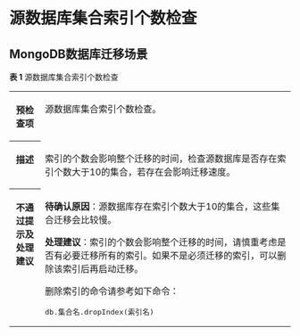 # 源数据库集合索引个数检查<a name="drs_11_0200"></a>

## MongoDB数据库迁移场景<a name="section1238917511343"></a>

**表 1**  源数据库集合索引个数检查

<a name="table18108192214474"></a>
<table><tbody><tr id="row19108192294711"><th class="firstcol" valign="top" width="11.06%" id="mcps1.2.3.1.1"><p id="p191087222477"><a name="p191087222477"></a><a name="p191087222477"></a><strong id="b13108162214473"><a name="b13108162214473"></a><a name="b13108162214473"></a>预检查项</strong></p>
</th>
<td class="cellrowborder" valign="top" width="88.94%" headers="mcps1.2.3.1.1 "><p id="p01081022104711"><a name="p01081022104711"></a><a name="p01081022104711"></a>源数据库集合索引个数检查。</p>
</td>
</tr>
<tr id="row3108132254714"><th class="firstcol" valign="top" width="11.06%" id="mcps1.2.3.2.1"><p id="p1710810224473"><a name="p1710810224473"></a><a name="p1710810224473"></a><strong id="b510892211472"><a name="b510892211472"></a><a name="b510892211472"></a>描述</strong></p>
</th>
<td class="cellrowborder" valign="top" width="88.94%" headers="mcps1.2.3.2.1 "><p id="p15372705185323"><a name="p15372705185323"></a><a name="p15372705185323"></a>索引的个数会影响整个迁移的时间，检查源数据库是否存在索引个数大于10的集合，若存在会影响迁移速度。</p>
</td>
</tr>
<tr id="row212432224711"><th class="firstcol" valign="top" width="11.06%" id="mcps1.2.3.3.1"><p id="p1412462211472"><a name="p1412462211472"></a><a name="p1412462211472"></a><strong id="b111246227470"><a name="b111246227470"></a><a name="b111246227470"></a>不通过提示及<strong id="b15891153114115"><a name="b15891153114115"></a><a name="b15891153114115"></a>处理建议</strong></strong></p>
</th>
<td class="cellrowborder" valign="top" width="88.94%" headers="mcps1.2.3.3.1 "><p id="p476423212526"><a name="p476423212526"></a><a name="p476423212526"></a><strong id="b10195104045216"><a name="b10195104045216"></a><a name="b10195104045216"></a>待确认原因</strong>：源数据库存在索引个数大于10的集合，这些集合迁移会比较慢。</p>
<p id="p169975142014"><a name="p169975142014"></a><a name="p169975142014"></a><strong id="b79945202016"><a name="b79945202016"></a><a name="b79945202016"></a>处理建议</strong>：索引的个数会影响整个迁移的时间，请慎重考虑是否有必要迁移所有的索引。如果不是必须迁移的索引，可以删除该索引后再启动迁移。</p>
<p id="p0940193732010"><a name="p0940193732010"></a><a name="p0940193732010"></a>删除索引的命令请参考如下命令：</p>
<pre class="codeblock" id="codeblock1670519455203"><a name="codeblock1670519455203"></a><a name="codeblock1670519455203"></a>db.集合名.dropIndex(索引名)</pre>
</td>
</tr>
</tbody>
</table>

